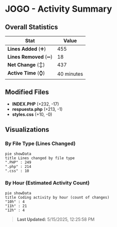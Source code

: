 # JOGO - Activity Summary 

## Overall Statistics

| Stat                   | Value                                                             |
| ---------------------- | ----------------------------------------------------------------- |
| **Lines Added** (➕)   | 455                                          |
| **Lines Removed** (➖) | 18                                        |
| **Net Change** (↕)    | 437                |
| **Active Time** (⌚)   | 40 minutes |


## Modified Files
- **INDEX.PHP** (+232, -17)
- **respuesta.php** (+213, -1)
- **styles.css** (+10, -0)

## Visualizations

### By File Type (Lines Changed)

```mermaid
pie showData
title Lines changed by file type
".PHP" : 249
".php" : 214
".css" : 10
```

### By Hour (Estimated Activity Count)

```mermaid
pie showData
title Coding activity by hour (count of changes)
"10h" : 4
"11h" : 21
"12h" : 4
```


> **Last Updated:** 5/15/2025, 12:25:58 PM
